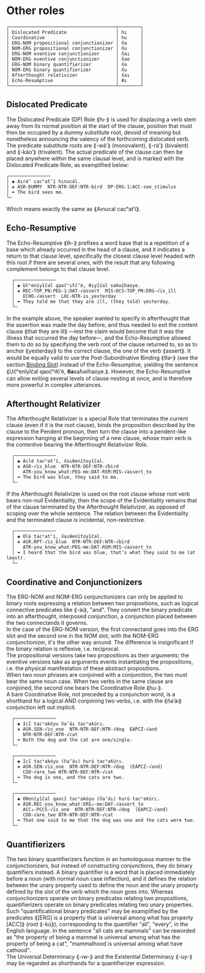 # Other roles

```  
┌───────────────────────────────────────┬────────┐  
│ Dislocated Predicate                  │ hı     │  
│ Coordinative                          │ hu     │  
│ ERG-NOM propositional conjunctionizer │ ña     │  
│ NOM-ERG propositional conjunctionizer │ ñu     │  
│ ERG-NOM eventive conjunctionizer      │ ñaı    │  
│ NOM-ERG eventive conjunctionizer      │ ñao    │  
│ ERG-NOM binary quantifierizer         │ ʎa     │  
│ NOM-ERG binary quantifierizer         │ ʎu     │  
│ Afterthought relativizer              │ ʎaı    │  
│ Echo-Resumptive                       │ θı     │  
└───────────────────────────────────────┴────────┘  
```  

## Dislocated Predicate

The Dislocated Predicate (DP) Role ⟪hı-⟫ is used for displacing a verb stem away from its normal position at the start of the clause, position that must then be occupied by a dummy substitute root, devoid of meaning but nonetheless announcing the valency of the forthcoming dislocated verb. The predicate substitute roots are ⟪-wáʼ⟫ (monovalent), ⟪-ráʼ⟫ (bivalent) and ⟪-káoʼ⟫ (trivalent). The actual predicate of the clause can then be placed anywhere within the same clausal level, and is marked with the Dislocated Predicate Role, as examplified below:

```  
┌───────────────  
│ ◆ Aıráʼ cacʰatʼí hınucál. 
│ ❖ ASR-DUMMY  NTR-NTR-DEF:NTR-bird  DP-ERG-1:ACC-see_stimulus  
│ ➥ The bird sees me. 
└─  
```  
Which means exactly the same as ⟪Aınucal cacʰatʼí⟫. 

## Echo-Resumptive
The Echo-Resumptive ⟪θı-⟫ prefixes a word base that is a repetition of a base which already occurred in the head of a clause, and it indicates a return to that clause level, specifically the closest clause level headed with this root if there are several ones, with the result that any following complement belongs to that clause level.

```  
  ┌───────────────  
  │ ◆ Učʰenïyı̋čal qaočʰıłčʼé, θıyı̋čal saƛwíhaoye.
  │ ❖ REC꞊TOP_PN:PEG-1:DAT-√assert  MIS꞊DCS꞊TOP_PN:ERG-√is_ill
  │   ECHO-√assert  LOC꞊NTR-is_yesterday  
  │ ➥ They told me that they are ill, (they told) yesterday. 
  └─  
```  
In the example above, the speaker wanted to specify in afterthought that the assertion was made the day before, and thus needed to exit the content clause ⟪that they are ill⟫ —lest the claim would become that it was the illness that occurred the day before—, and the Echo-Resumptive allowed them to do so by specifying the verb root of the clause returned to, so as to anchor ⟪yesterday⟫ to the correct clause, the one of the verb ⟪assert⟫.
It would be equally valid to use the Post-Subordinative Binding ⟪θa꞊⟫ (see the section [Binding Slot](../binding-slot.md)) instead of the Echo-Resumptive, yielding the sentence ⟪Učʰenïyı̋čal qaočʰıłčʼé, **θa**saƛwíhaoye.⟫. However, the Echo-Resumptive can allow exiting several levels of clause nesting at once, and is therefore more powerful in complex utterances.

## Afterthought Relativizer  
The Afterthought Relativizer is a special Role that terminates the current clause (even if it is the root clause), binds the proposition described by the clause to the Pendent pronoun, then turn the clause into a pendent-like expression hanging at the beginning of a new clause, whose main verb is the contentive bearing the Afterthought Relativizer Role.  
  
```  
  ┌───────────────  
  │ ◆ Aılé tacʰatʼí, ʎaıθenïtoyi̋čal.  
  │ ❖ ASR-√is_blue  NTR-NTR-DEF:NTR-√bird  
  │   ATR-you_know_what:PEG-me:DAT-RSM:MIS-√assert_to  
  │ ➥ The bird was blue, they said to me.  
  └─  
```  
  
If the Afterthought Relativizer is used on the root clause whose root verb bears non-null Evidentiality, then the scope of the Evidentiality remains that of the clause terminated by the Afterthought Relativizer, as opposed of scoping over the whole sentence. The relation between the Evidentiality and the terminated clause is incidental, non-restrictive.  
  
```  
  ┌───────────────  
  │ ◆ Olé tacʰatʼí, ʎaıθenïtoyi̋čal.  
  │ ❖ ASR.RPT-√is_blue  NTR-NTR-DEF:NTR-√bird  
  │   ATR-you_know_what:PEG-me:DAT-RSM:MIS-√assert_to  
  │ ➥ I heard that the bird was blue, that's what they said to me (at least).  
  └─  
```  

## Coordinative and Conjunctionizers

The ERG-NOM and NOM-ERG conjunctionizers can only be applied to binary roots expressing a relation between two propositions, such as logical connective predicates like ⟪-áı⟫, "and". They convert the binary predicate into an afterthought, interposed conjunction, a conjunction placed between the two connectands it governs.  
In the case of the ERG-NOM version, the first connectand goes into the ERG slot and the second one in the NOM slot; with the NOM-ERG conjunctionizer, it's the other way around. The difference is insignificant if the binary relation is reflexive, i.e. reciprocal.  
The propositional versions take two propositions as their arguments; the eventive versions take as arguments events instantiating the propositions, i.e. the physical manifestation of these abstract propositions.  
When two noun phrases are conjoined with a conjunction, the two must bear the same noun case. When two verbs in the same clause are conjoined, the second one bears the Coordinative Role ⟪hu-⟫.  
A bare Coordinative Role, not preceded by a conjunction word, is a shorthand for a logical AND conjoining two verbs, i.e. with the ⟪ñaʼáı⟫ conjunction left out implicit.  
  
```  
  ┌───────────────  
  │ ◆ Ici̋ tacʰakóyu ñaʼáı tacʰaƛúrı.  
  │ ❖ ASR.SEN-√is_one  NTR-NTR-DEF:NTR-√dog  EAPCZ-√and  
  │   NTR-NTR-DEF:NTR-√cat  
  │ ➥ Both the dog and the cat are one/single.  
  └─  
```  
```  
  ┌───────────────  
  │ ◆ Ici̋ tacʰakóyu (ñaʼáı) hurú tacʰaƛúrı.  
  │ ❖ ASR.SEN-√is_one  NTR-NTR-DEF:NTR-√dog  (EAPCZ-√and)  
  │   COO-√are_two NTR-NTR-DEF:NTR-√cat  
  │ ➥ The dog is one, and the cats are two.  
  └─  
```  
```  
  ┌───────────────  
  │ ◆ Oθenïyi̋čal qaoci̋ tacʰakóyu (ñaʼáı) hurú tacʰaƛúrı.  
  │ ❖ ASR.REC-you_know_what:ERG₃-me:DAT-√assert_to  
  │   ACC₃-PCCS-√is_one  NTR-NTR-DEF:NTR-√dog  (EAPCZ-√and)  
  │   COO-√are_two NTR-NTR-DEF:NTR-√cat  
  │ ➥ That one said to me that the dog was one and the cats were two.  
  └─  
```  
  
## Quantifierizers
The two binary quantifierizers function in an homologuous manner to the conjunctionizers, but instead of constructing conjunctions, they do binary quantifiers instead. A binary quantifier is a word that is placed immediately before a noun (with normal noun case inflection), and it defines the relation between the unary property used to define the noun and the unary property defined by the slot of the verb which the noun goes into. Whereas conjunctionizers operate on binary predicates relating two propositions, quantifierizers operate on binary predicates relating two unary properties. Such "quantificational binary predicates" may be examplified by the predicates ⟪[ERG] is a property that is universal among what has property [ACC]⟫ (root ⟪-kú⟫), corresponding to the quantifier "all", "every", in the English language. In the sentence "all cats are mammals" can be reworded as "the property of being a mammal is universal among what has the property of being a cat", "mammalhood is universal among what have cathood".  
  The Universal Determinacy ⟪-ıw-⟫ and the Existential Determinacy ⟪-uy-⟫ may be regarded as shorthands for a quantifierizer expression.  

